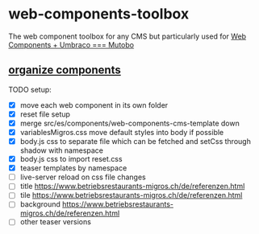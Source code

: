 # web-components-toolbox
The web component toolbox for any CMS but particularly used for [Web Components + Umbraco === Mutobo](http://mutobo.ch/)

## [organize components](https://wiki.migros.net/display/OCC/Web+Components+CMS+Template)

TODO setup:
- [x] move each web component in its own folder
- [x] reset file setup
- [x] merge src/es/components/web-components-cms-template down
- [x] variablesMigros.css move default styles into body if possible
- [x] body.js css to separate file which can be fetched and setCss through shadow with namespace
- [x] body.js css to import reset.css
- [x] teaser templates by namespace
- [ ] live-server reload on css file changes
- [ ] title https://www.betriebsrestaurants-migros.ch/de/referenzen.html
- [ ] tile https://www.betriebsrestaurants-migros.ch/de/referenzen.html
- [ ] background https://www.betriebsrestaurants-migros.ch/de/referenzen.html
- [ ] other teaser versions